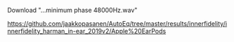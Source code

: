 Download "...minimum phase 48000Hz.wav"

https://github.com/jaakkopasanen/AutoEq/tree/master/results/innerfidelity/innerfidelity_harman_in-ear_2019v2/Apple%20EarPods
